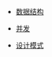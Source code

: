 - [数据结构](./data-structure/README.md)

- [并发](./concurrent/README.md)

- [设计模式](./design-pattern/README.md)